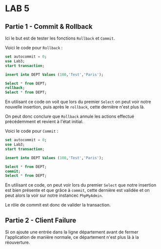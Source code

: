 # LAB 5

## Partie 1 - Commit & Rollback

Ici le but est de tester les fonctions `Rollback` et `Commit`.

Voici le code pour `Rollback` :

``` sql
set autocommit = 0;
use Lab3;
start transaction;

insert into DEPT Values (100,'Test','Paris');

Select * from DEPT;
rollback;
Select * from DEPT;
```

En utilisant ce code on voit que lors du premier `Select` on peut voir notre nouvelle insertion, puis après le `rollback`, cette dernière n'est plus là.

On peut donc conclure que `Rollback` annule les actions effectué précédemment et revient à l'état initial.

Voici le code pour `Commit` :

```sql
set autocommit = 0;
use Lab3;
start transaction;

insert into DEPT Values (100,'Test','Paris');

Select * from DEPT;
commit;
Select * from DEPT;
 ```

En utilisant ce code, on peut voir lors du premier `Select` que notre insertion est bien présente et que grâce à `commit`, cette dernière est validée et on peut alors la voir sur notre instancec `PhpMyAdmin`.

Le rôle de commit est donc de valider la transaction.

## Partie 2 - Client Failure

Si on ajoute une entrée dans la ligne département avant de fermer l'application de manière normale, ce département n'est plus là à la réouverture.
